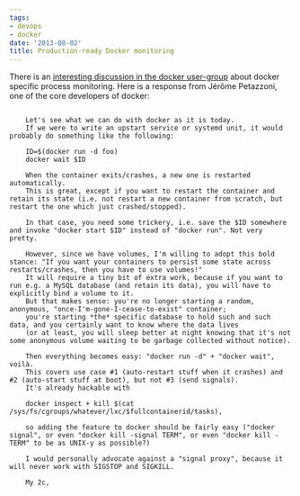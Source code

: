 ```yaml
---
tags:
- devops
- docker
date: '2013-08-02'
title: Production-ready Docker monitoring
---
```



There is an <a href='https://groups.google.com/forum/#!msg/docker-club/PfgpE3p1QKw/bWpKpkSf7pYJ'>interesting discussion in the docker user-group</a> about docker specific process monitoring. Here is a response from Jérôme Petazzoni, one of the core developers of docker:


<pre><code class="nohighlight">
    Let's see what we can do with docker as it is today.
    If we were to write an upstart service or systemd unit, it would probably do something like the following:

    ID=$(docker run -d foo)
    docker wait $ID

    When the container exits/crashes, a new one is restarted automatically.
    This is great, except if you want to restart the container and retain its state (i.e. not restart a new container from scratch, but restart the one which just crashed/stopped).

    In that case, you need some trickery, i.e. save the $ID somewhere and invoke "docker start $ID" instead of "docker run". Not very pretty.

    However, since we have volumes, I'm willing to adopt this bold stance: "If you want your containers to persist some state across restarts/crashes, then you have to use volumes!"
    It will require a tiny bit of extra work, because if you want to run e.g. a MySQL database (and retain its data), you will have to explicitly bind a volume to it.
    But that makes sense: you're no longer starting a random, anonymous, "once-I'm-gone-I-cease-to-exist" container;
    you're starting *the* specific database to hold such and such data, and you certainly want to know where the data lives
    (or at least, you will sleep better at night knowing that it's not some anonymous volume waiting to be garbage collected without notice).

    Then everything becomes easy: "docker run -d" + "docker wait", voilà.
    This covers use case #1 (auto-restart stuff when it crashes) and #2 (auto-start stuff at boot), but not #3 (send signals).
    It's already hackable with

    docker inspect + kill $(cat /sys/fs/cgroups/whatever/lxc/$fullcontainerid/tasks),

    so adding the feature to docker should be fairly easy ("docker signal", or even "docker kill -signal TERM", or even "docker kill -TERM" to be as UNIX-y as possible?)

    I would personally advocate against a "signal proxy", because it will never work with SIGSTOP and SIGKILL.

    My 2c,
</code></pre>